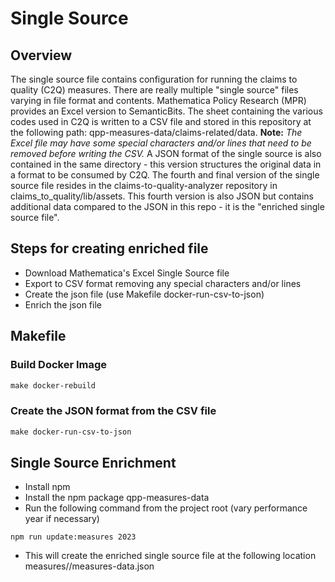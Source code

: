 # Single Source

## Overview

The single source file contains configuration for running the claims to quality (C2Q)
measures. There are really multiple "single source" files varying in file
format and contents.  Mathematica Policy Research (MPR) provides an Excel
version to SemanticBits.  The sheet containing the various codes used in
C2Q is written to a CSV file and stored in this repository at the following path:
qpp-measures-data/claims-related/data. **Note:** *The Excel file may have some
special characters and/or lines that need to be removed before writing the
CSV.*  A JSON format of the single source is also contained in the same directory - this version structures
the original data in a format to be consumed by C2Q.  The fourth and final
version of the single source file resides in the claims-to-quality-analyzer
repository in claims_to_quality/lib/assets.  This fourth version is also JSON
but contains additional data compared to the JSON in this repo - it is the
"enriched single source file".

## Steps for creating enriched file
* Download Mathematica's Excel Single Source file
* Export to CSV format removing any special characters and/or lines
* Create the json file (use Makefile docker-run-csv-to-json)
* Enrich the json file


## Makefile
### Build Docker Image
```makefile
make docker-rebuild
```

### Create the JSON format from the CSV file
```makefile
make docker-run-csv-to-json
```



## Single Source Enrichment
* Install npm
* Install the npm package qpp-measures-data
* Run the following command from the project root (vary performance year if necessary)
```shell
npm run update:measures 2023
```
* This will create the enriched single source file at the following location measures/<performance-year>/measures-data.json

